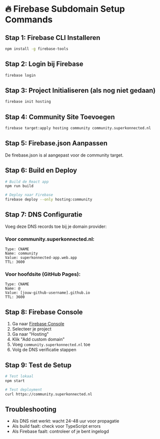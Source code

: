 # 🔥 Firebase Subdomain Setup Commands

## Stap 1: Firebase CLI Installeren
```bash
npm install -g firebase-tools
```

## Stap 2: Login bij Firebase
```bash
firebase login
```

## Stap 3: Project Initialiseren (als nog niet gedaan)
```bash
firebase init hosting
```

## Stap 4: Community Site Toevoegen
```bash
firebase target:apply hosting community community.superkonnected.nl
```

## Stap 5: Firebase.json Aanpassen
De firebase.json is al aangepast voor de community target.

## Stap 6: Build en Deploy
```bash
# Build de React app
npm run build

# Deploy naar Firebase
firebase deploy --only hosting:community
```

## Stap 7: DNS Configuratie
Voeg deze DNS records toe bij je domain provider:

### Voor community.superkonnected.nl:
```
Type: CNAME
Name: community
Value: superkonnected-app.web.app
TTL: 3600
```

### Voor hoofdsite (GitHub Pages):
```
Type: CNAME
Name: @
Value: [jouw-github-username].github.io
TTL: 3600
```

## Stap 8: Firebase Console
1. Ga naar [Firebase Console](https://console.firebase.google.com/)
2. Selecteer je project
3. Ga naar "Hosting"
4. Klik "Add custom domain"
5. Voeg `community.superkonnected.nl` toe
6. Volg de DNS verificatie stappen

## Stap 9: Test de Setup
```bash
# Test lokaal
npm start

# Test deployment
curl https://community.superkonnected.nl
```

## Troubleshooting
- Als DNS niet werkt: wacht 24-48 uur voor propagatie
- Als build faalt: check voor TypeScript errors
- Als Firebase faalt: controleer of je bent ingelogd
